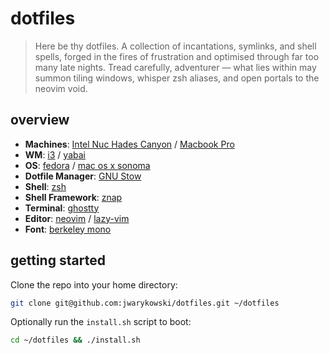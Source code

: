 # dotfiles

> Here be thy dotfiles.
> A collection of incantations, symlinks, and shell spells, forged in the fires
> of frustration and optimised through far too many late nights.
> Tread carefully, adventurer — what lies within may summon tiling windows,
> whisper zsh aliases, and open portals to the neovim void.

## overview

- **Machines**: [Intel Nuc Hades Canyon](https://www.scorptec.com.au/product/Branded-Systems/NUC-&-Mini-PC/71990-BOXNUC8I7HVK4) / [Macbook Pro](https://www.apple.com/au/macbook-pro/)
- **WM**: [i3](https://github.com/i3/i3) / [yabai](https://github.com/koekeishiya/yabai)
- **OS**: [fedora](https://getfedora.org/) / [mac os x sonoma](https://www.apple.com/au/macos/sonoma/)
- **Dotfile Manager**: [GNU Stow](https://www.gnu.org/software/stow/)
- **Shell**: [zsh](https://wiki.archlinux.org/index.php/Zsh)
- **Shell Framework**: [znap](https://github.com/marlonrichert/zsh-snap)
- **Terminal**: [ghostty](https://ghostty.org/)
- **Editor**: [neovim](https://github.com/neovim/neovim/) / [lazy-vim](https://www.lazyvim.org/)
- **Font**: [berkeley mono](https://berkeleygraphics.com/typefaces/berkeley-mono/)

## getting started

Clone the repo into your home directory:

```sh
git clone git@github.com:jwarykowski/dotfiles.git ~/dotfiles
```

Optionally run the `install.sh` script to boot:

```sh
cd ~/dotfiles && ./install.sh
```
